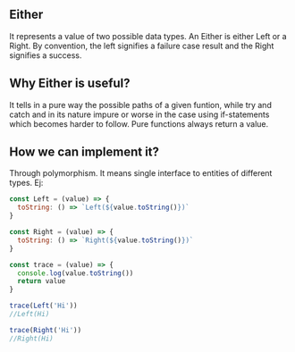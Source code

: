 ## Either

It represents a value of two possible data types. An Either is either Left or a
Right. By convention, the left signifies a failure case result and the Right
signifies a success.

## Why Either is useful?

It tells in a pure way the possible paths of a given funtion, while try and
catch and in its nature impure or worse in the case using if-statements which
becomes harder to follow. Pure functions always return a value.

## How we can implement it?

Through polymorphism. It means single interface to entities of different types.
Ej:

```javascript
const Left = (value) => {
  toString: () => `Left(${value.toString()})`
}

const Right = (value) => {
  toString: () => `Right(${value.toString()})`
}

const trace = (value) => {
  console.log(value.toString())
  return value
}

trace(Left('Hi'))
//Left(Hi)

trace(Right('Hi'))
//Right(Hi)
```
